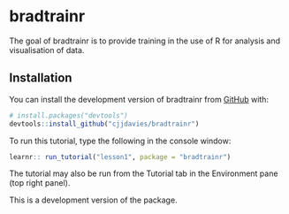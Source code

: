 
<!-- README.md is generated from README.Rmd. Please edit that file -->

# bradtrainr

<!-- badges: start -->
<!-- badges: end -->

The goal of bradtrainr is to provide training in the use of R for
analysis and visualisation of data.

## Installation

You can install the development version of bradtrainr from
[GitHub](https://github.com/) with:

``` r
# install.packages("devtools")
devtools::install_github("cjjdavies/bradtrainr")
```

To run this tutorial, type the following in the console window:

``` r
learnr:: run_tutorial("lesson1", package = "bradtrainr")
```

The tutorial may also be run from the Tutorial tab in the Environment
pane (top right panel).

This is a development version of the package.

